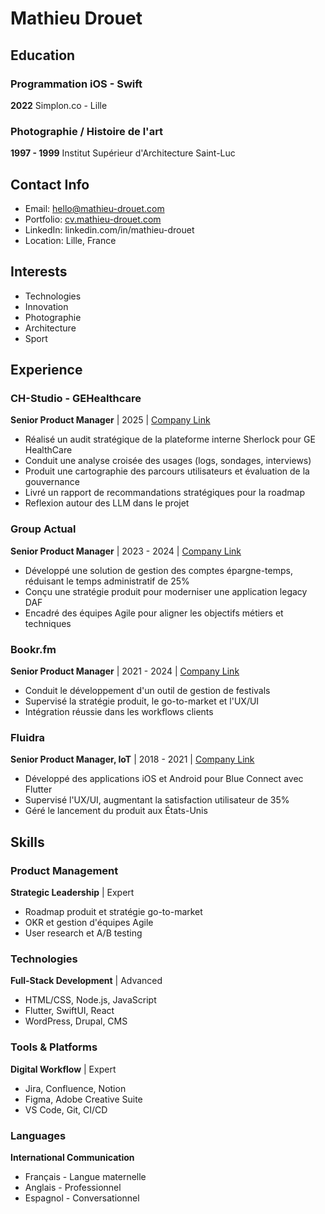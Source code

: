 # Mathieu Drouet

## Education

### Programmation iOS - Swift
**2022**
Simplon.co - Lille

### Photographie / Histoire de l'art
**1997 - 1999**
Institut Supérieur d'Architecture Saint-Luc

## Contact Info

- Email: hello@mathieu-drouet.com
- Portfolio: [cv.mathieu-drouet.com](https://cv.mathieu-drouet.com)
- LinkedIn: linkedin.com/in/mathieu-drouet
- Location: Lille, France

## Interests

- Technologies
- Innovation
- Photographie
- Architecture
- Sport

## Experience

### CH-Studio - GEHealthcare
**Senior Product Manager** | 2025 | [Company Link](https://chstudio.fr/project/plateforme-de-gestion-de-donnees-dicom/)

- Réalisé un audit stratégique de la plateforme interne Sherlock pour GE HealthCare
- Conduit une analyse croisée des usages (logs, sondages, interviews)
- Produit une cartographie des parcours utilisateurs et évaluation de la gouvernance
- Livré un rapport de recommandations stratégiques pour la roadmap
- Reflexion autour des LLM dans le projet

### Group Actual
**Senior Product Manager** | 2023 - 2024 | [Company Link](https://www.groupeactual.eu/)

- Développé une solution de gestion des comptes épargne-temps, réduisant le temps administratif de 25%
- Conçu une stratégie produit pour moderniser une application legacy DAF
- Encadré des équipes Agile pour aligner les objectifs métiers et techniques

### Bookr.fm
**Senior Product Manager** | 2021 - 2024 | [Company Link](https://bookr.fm/)

- Conduit le développement d'un outil de gestion de festivals
- Supervisé la stratégie produit, le go-to-market et l'UX/UI
- Intégration réussie dans les workflows clients

### Fluidra
**Senior Product Manager, IoT** | 2018 - 2021 | [Company Link](https://www.fluidra.com/)

- Développé des applications iOS et Android pour Blue Connect avec Flutter
- Supervisé l'UX/UI, augmentant la satisfaction utilisateur de 35%
- Géré le lancement du produit aux États-Unis

## Skills

### Product Management
**Strategic Leadership** | Expert

- Roadmap produit et stratégie go-to-market
- OKR et gestion d'équipes Agile
- User research et A/B testing

### Technologies
**Full-Stack Development** | Advanced

- HTML/CSS, Node.js, JavaScript
- Flutter, SwiftUI, React
- WordPress, Drupal, CMS

### Tools & Platforms
**Digital Workflow** | Expert

- Jira, Confluence, Notion
- Figma, Adobe Creative Suite
- VS Code, Git, CI/CD

### Languages
**International Communication**

- Français - Langue maternelle
- Anglais - Professionnel
- Espagnol - Conversationnel